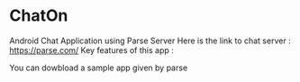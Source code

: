 # ChatOn
Android Chat Application using Parse Server 
Here is the link to chat server : https://parse.com/
Key features of this app :

You can dowbload a sample app given by parse 

